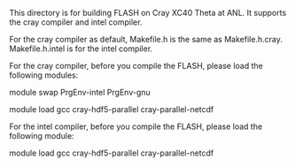 This directory is for building FLASH on Cray XC40 Theta at ANL. It supports the cray compiler and intel compiler.

For the cray compiler as default, Makefile.h is the same as Makefile.h.cray. Makefile.h.intel is for the intel compiler.

For the cray compiler, before you compile the FLASH, please load the following modules:

module swap PrgEnv-intel PrgEnv-gnu

module load gcc cray-hdf5-parallel cray-parallel-netcdf


For the intel compiler, before you compile the FLASH, please load the following module:

module load gcc cray-hdf5-parallel cray-parallel-netcdf
